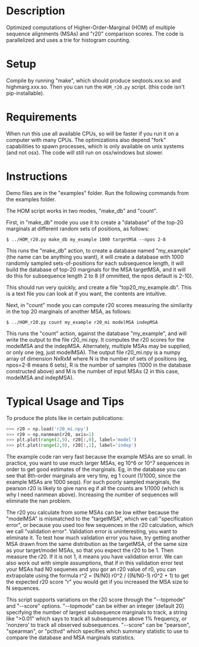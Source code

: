 Description
===========

Optimized computations of Higher-Order-Marginal (HOM) of multiple sequence alignments (MSAs) and "r20" comparison scores. The code is parallelized and uses a trie for histogram counting.

Setup
=====

Compile by running "make", which should produce seqtools.xxx.so and highmarg.xxx.so.  Then you can run the `HOM_r20.py` script.  (this code isn't pip-installable).


Requirements
===========

When run this use all available CPUs, so will be faster if you run it on a computer with many CPUs. The optimizations also depend "fork" capabilities to spawn processes, which is only available on unix systems (and not osx). The code will still run on osx/windows but slower.

Instructions
============

Demo files are in the "examples" folder. Run the following commands from the examples folder.

The HOM script works in two modes, "make_db" and "count". 

First, in "make_db" mode you use it to create a "database" of the top-20 marginals at different random sets of positions, as follows:

```
$ ../HOM_r20.py make_db my_example 1000 targetMSA --npos 2-8
```

This runs the "make_db" action, to create a database named "my_example" (the name can be anything you want), it will create a database with 1000 randomly sampled sets-of-positions for each subsequence length, it will build the database of top-20 marginals for the MSA targetMSA, and it will do this for subsequence length 2 to 8 (if ommitted, the npos default is 2-10).

This should run very quickly, and create a file "top20_my_example.db". This is a text file you can look at if you want, the contents are intuitive.

Next, in "count" mode you can compute r20 scores measuring the similarity in the top 20 marginals of another MSA, as follows:

```
$ ../HOM_r20.py count my_example r20_mi modelMSA indepMSA
```

This runs the "count" action, against the database "my_example", and will write the output to the file r20_mi.npy. It computes the r20 scores for the modelMSA and the indepMSA. Alternately, multiple MSAs may be supplied, or only one (eg, just modelMSA). The output file r20_mi.npy is a numpy array of dimension NxRxM where N is the number of sets of positions (eg, npos=2-8 means 6 sets), R is the number of samples (1000 in the database constructed above) and M is the number of input MSAs (2 in this case, modelMSA and indepMSA).

Typical Usage and Tips
======================

To produce the plots like in certain publications:
```python
>>> r20 = np.load('r20_mi.npy')
>>> r20 = np.nanmean(r20, axis=1)
>>> plt.plot(range(2,9), r20[:,0], label='model')
>>> plt.plot(range(2,9), r20[:,1], label='indep')
```

The example code ran very fast because the example MSAs are so small. In practice, you want to use much larger MSAs, eg 10^6 or 10^7 sequences in order to get good estimates of the marginals. Eg, in the database you can see that 8th-order marginals are very tiny, eg 1 count (1/1000, since the example MSAs are 1000 seqs). For such poorly sampled marginals, the pearson r20 is likely to give nans eg if all the counts are 1/1000 (which is why I need nanmean above). Increasing the number of sequences will eliminate the nan problem.

The r20 you calculate from some MSAs can be low either because the "modelMSA" is mismatched to the "targetMSA", which we call "specification error", or because you used too few sequences in the r20 calculation, which we call "validation error". Validation error is uninteresting, you want to eliminate it. To test how much validation error you have, try getting another MSA drawn from the same distribution as the targetMSA, of the same size as your target/model MSAs, so that you expect the r20 to be 1. Then measure the r20. If it is not 1, it means you have validation error. We can also work out with simple assumptions, that if in this validation error test your MSAs had N0 sequenes and you gor an r20 value of r0, you can extrapolate using the formula r^2 = (N/N0) r0^2 / ((N/N0-1) r0^2 + 1) to get the expected r20 score "r" you would get if you increased the MSA size to N sequences.

This script supports variations on the r20 score through the "--topmode" and "--score" options. "--topmode" can be either an integer (default 20) specifying the number of largest subsequence marginals to track, a string like ">0.01" which says to track all subsequences above 1% frequency, or 'nonzero' to track all observed subsequences. "--score" can be "pearson", "spearman", or "pcttvd" which specifies which summary statistic to use to compare the database and MSA marginals statistics.
